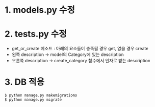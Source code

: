 
# 1. models.py 수정  

# 2. tests.py 수정  
- get_or_create 메소드 : 아래의 요소들이 충족될 경우 get, 없을 경우 create  
- 왼쪽 description -> model의 Category에 있는 description  
- 오른쪽 description -> create_category 함수에서 인자로 받는 description  

# 3. DB 적용  
~~~
$ python manage.py makemigrations
$ python manage.py migrate
~~~

